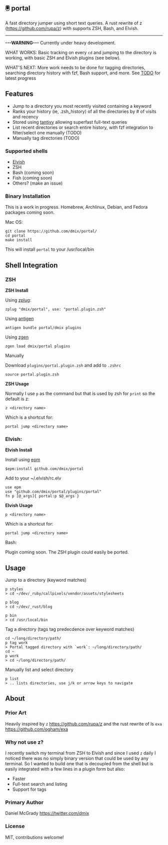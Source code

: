 🖲️ portal
---

A fast directory jumper using short text queries. A rust rewrite of z (https://github.com/rupa/z) with supports ZSH, Bash, and Elvish.

---

**---WARNING---** Currently under heavy development.

WHAT WORKS: Basic tracking on every `cd` and jumping to the directory is working, with basic ZSH and Elvish plugins (see below).

WHAT'S NEXT: More work needs to be done for tagging directories, searching directory history with fzf, Bash support, and more. See [TODO](https://github.com/dmix/portal/blob/master/TODO.md) for latest progress

## Features

- Jump to a directory you most recently visited containing a keyword
- Ranks your history (ie, .zsh_history) of all the directories by # of visits and recency
- Stored using [tantivy](https://github.com/tantivy-search/tantivy) allowing superfast full-text queries
- List recent directories or search entire history, with fzf integration to filter/select one manually (TODO)
- Manually tag directories (TODO)

### Supported shells

- [Elvish](https://github.com/elves/elvish)
- ZSH
- Bash (coming soon)
- Fish (coming soon)
- Others? (make an issue)

### Binary Installation

This is a work in progress. Homebrew, Archlinux, Debian, and Fedora packages coming soon.

Mac OS:

    git clone https://github.com/dmix/portal/
    cd portal
    make install

This will install `portal` to your /usr/local/bin

## Shell Integration


### ZSH

**ZSH Install**

Using [zplug](https://github.com/zplug/zplug):

    zplug "dmix/portal", use: "portal.plugin.zsh"

Using [antigen](https://github.com/zsh-users/antigen)

    antigen bundle portal/dmix plugins

Using [zgen](https://github.com/tarjoilija/zgen)

    zgen load dmix/portal plugins

Manually

Download `plugins/portal.plugin.zsh` and add to `.zshrc`

    source portal.plugin.zsh

**ZSH Usage**

Normally I use `p` as the command but that is used by zsh for `print` so the default is z:

    z <directory name>

Which is a shortcut for:

    portal jump <directory name>

### Elvish:

**Elvish Install**

Install using [epm](https://elv.sh/ref/epm.html)

    $epm:install github.com/dmix/portal

Add to your ~/.elvish/rc.elv

    use epm
    use "github.com/dmix/portal/plugins/portal"
    fn p [@_args]{ portal:p $@_args }

**Elvish Usage**

    p <directory name>

Which is a shortcut for:

    portal jump <directory name>

Bash:

Plugin coming soon. The ZSH plugin could easily be ported.

## Usage

Jump to a directory (keyword matches)

    p styles
    > cd ~/dev/_ruby/callpixels/vendor/assets/stylesheets

    p blog
    > cd ~/dev/_rust/blog

    p bin
    > cd /usr/local/bin

Tag a directory (tags tag predecdence over keyword matches)

    cd ~/long/directory/path/
    p tag work
    > Portal tagged directory with `work`: ~/long/directory/path/
    cd ~
    p work
    > cd ~/long/directory/path/

Manually list and select directory

    p list
    > .. lists directories, use j/k or arrow keys to navigate

## About

### Prior Art

Heavily inspired by `z` https://github.com/rupa/z and the rust rewrite of ls `exa` https://github.com/ogham/exa

### Why not use z?

I recently switch my terminal from ZSH to Elvish and since I used `z` daily I
noticed there was no simply binary version that could be used by any terminal.
So I wanted to build one that is decoupled from the shell but is easily
integrated with a few lines in a plugin form but also:

- Faster
- Full-text search and listing
- Support for tags

### Primary Author

Daniel McGrady
https://twitter.com/dmix

### License

MIT, contributions welcome!
